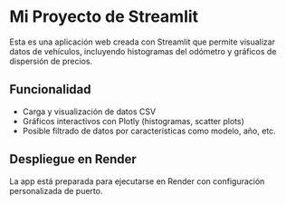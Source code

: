 # Mi Proyecto de Streamlit

Esta es una aplicación web creada con Streamlit que permite visualizar datos de vehículos, incluyendo histogramas del odómetro y gráficos de dispersión de precios.

## Funcionalidad
- Carga y visualización de datos CSV
- Gráficos interactivos con Plotly (histogramas, scatter plots)
- Posible filtrado de datos por características como modelo, año, etc.

## Despliegue en Render
La app está preparada para ejecutarse en Render con configuración personalizada de puerto.
